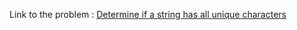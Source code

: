 Link to the problem : [Determine if a string has all unique characters](https://www.rosettacode.org/wiki/Determine_if_a_string_has_all_unique_characters)
